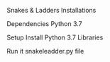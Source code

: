 

Snakes & Ladders
Installations

Dependencies
Python 3.7

Setup
Install
Python 3.7
Libraries

Run it
snakeleadder.py file